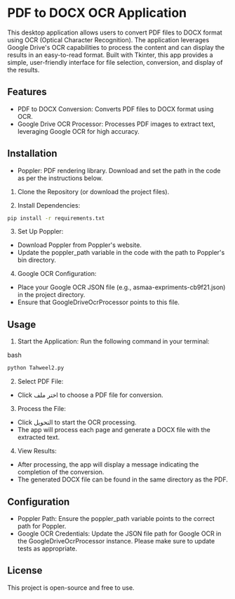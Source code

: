 # PDF to DOCX OCR Application

This desktop application allows users to convert PDF files to DOCX format using OCR (Optical Character Recognition). The application leverages Google Drive's OCR capabilities to process the content and can display the results in an easy-to-read format. Built with Tkinter, this app provides a simple, user-friendly interface for file selection, conversion, and display of the results.

## Features
* PDF to DOCX Conversion: Converts PDF files to DOCX format using OCR.
* Google Drive OCR Processor: Processes PDF images to extract text, leveraging Google OCR for high accuracy.
## Installation

* Poppler: PDF rendering library. Download and set the path in the code as per the instructions below.
1. Clone the Repository (or download the project files).

2. Install Dependencies:

```bash
pip install -r requirements.txt
```
3. Set Up Poppler:
 * Download Poppler from Poppler's website.
* Update the poppler_path variable in the code with the path to Poppler's bin directory.
4. Google OCR Configuration:

* Place your Google OCR JSON file (e.g., asmaa-expriments-cb9f21.json) in the project directory.
* Ensure that GoogleDriveOcrProcessor points to this file.
## Usage
1. Start the Application: Run the following command in your terminal:

bash
```python
python Tahweel2.py
```

2. Select PDF File:

*  Click اختر ملف to choose a PDF file for conversion.
3. Process the File:

* Click التحويل to start the OCR processing.
* The app will process each page and generate a DOCX file with the extracted text.
4. View Results:

* After processing, the app will display a message indicating the completion of the conversion.
* The generated DOCX file can be found in the same directory as the PDF.


## Configuration
* Poppler Path: Ensure the poppler_path variable points to the correct path for Poppler.
* Google OCR Credentials: Update the JSON file path for Google OCR in the GoogleDriveOcrProcessor instance.
Please make sure to update tests as appropriate.

## License

This project is open-source and free to use.